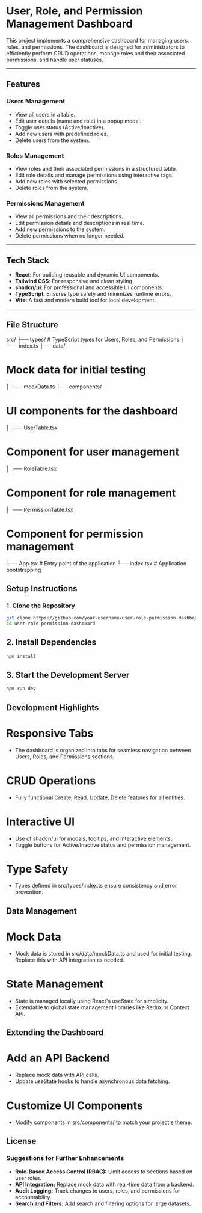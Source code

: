 # **User, Role, and Permission Management Dashboard**

This project implements a comprehensive dashboard for managing users, roles, and permissions. The dashboard is designed for administrators to efficiently perform CRUD operations, manage roles and their associated permissions, and handle user statuses.

---

## **Features**

### **Users Management**
- View all users in a table.
- Edit user details (name and role) in a popup modal.
- Toggle user status (Active/Inactive).
- Add new users with predefined roles.
- Delete users from the system.

### **Roles Management**
- View roles and their associated permissions in a structured table.
- Edit role details and manage permissions using interactive tags.
- Add new roles with selected permissions.
- Delete roles from the system.

### **Permissions Management**
- View all permissions and their descriptions.
- Edit permission details and descriptions in real time.
- Add new permissions to the system.
- Delete permissions when no longer needed.

---

## **Tech Stack**

- **React**: For building reusable and dynamic UI components.
- **Tailwind CSS**: For responsive and clean styling.
- **shadcn/ui**: For professional and accessible UI components.
- **TypeScript**: Ensures type safety and minimizes runtime errors.
- **Vite**: A fast and modern build tool for local development.

---

## **File Structure**
src/ ├── types/ # TypeScript types for Users, Roles, and Permissions 
│
└── index.ts 
├── data/ 
# Mock data for initial testing 
│ └── mockData.ts
├── components/ 
# UI components for the dashboard 
│ 
├── UserTable.tsx 
# Component for user management 
│ 
├── RoleTable.tsx 
# Component for role management 
│ 
└── PermissionTable.tsx 
# Component for permission management 
├── App.tsx # Entry point of the application 
└── index.tsx # Application bootstrapping

## **Setup Instructions**

### **1. Clone the Repository**
```bash
git clone https://github.com/your-username/user-role-permission-dashboard.git
cd user-role-permission-dashboard
```

## 2. Install Dependencies
```bash
npm install
```

## 3. Start the Development Server
```bash
npm run dev
```
## Development Highlights
# Responsive Tabs
- The dashboard is organized into tabs for seamless navigation between Users, Roles, and Permissions sections.
# CRUD Operations
- Fully functional Create, Read, Update, Delete features for all entities.
# Interactive UI
- Use of shadcn/ui for modals, tooltips, and interactive elements.
- Toggle buttons for Active/Inactive status and permission management.
# Type Safety
- Types defined in src/types/index.ts ensure consistency and error prevention.

## Data Management
# Mock Data
- Mock data is stored in src/data/mockData.ts and used for initial testing. Replace this with API integration as needed.

# State Management
- State is managed locally using React's useState for simplicity.
- Extendable to global state management libraries like Redux or Context API.

## Extending the Dashboard
# Add an API Backend
- Replace mock data with API calls.
- Update useState hooks to handle asynchronous data fetching.
# Customize UI Components
- Modify components in src/components/ to match your project's theme.

## License
### **Suggestions for Further Enhancements**
- **Role-Based Access Control (RBAC):** Limit access to sections based on user roles.
- **API Integration:** Replace mock data with real-time data from a backend.
- **Audit Logging:** Track changes to users, roles, and permissions for accountability.
- **Search and Filters:** Add search and filtering options for large datasets.